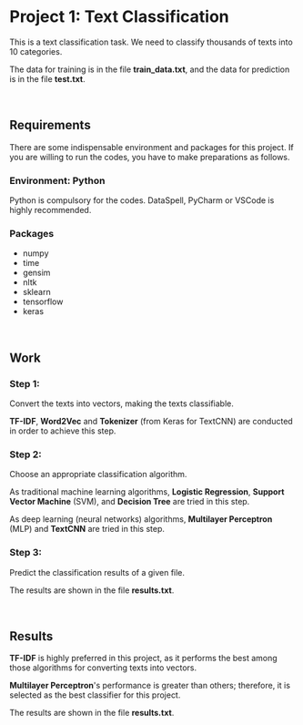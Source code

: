 # Project 1: Text Classification
This is a text classification task. We need to classify thousands of texts into 10 categories.

The data for training is in the file **train_data.txt**, and the data for prediction is in the file **test.txt**.

&nbsp;

## Requirements

There are some indispensable environment and packages for this project. If you are willing to run the codes, you have to make preparations as follows.

### Environment: Python

Python is compulsory for the codes. DataSpell, PyCharm or VSCode is highly recommended.

### Packages

- numpy
- time
- gensim
- nltk
- sklearn
- tensorflow
- keras

&nbsp;

## Work

### Step 1: 

Convert the texts into vectors, making the texts classifiable.

**TF-IDF**, **Word2Vec** and **Tokenizer** (from Keras for TextCNN) are conducted in order to achieve this step.


### Step 2: 

Choose an appropriate classification algorithm.

As traditional machine learning algorithms, **Logistic Regression**, **Support Vector Machine** (SVM), and **Decision Tree** are tried in this step.

As deep learning (neural networks) algorithms, **Multilayer Perceptron** (MLP) and **TextCNN** are tried in this step.


### Step 3:

Predict the classification results of a given file.

The results are shown in the file **results.txt**.

&nbsp;

## Results

**TF-IDF** is highly preferred in this project, as it performs the best among those algorithms for converting texts into vectors.

**Multilayer Perceptron**'s performance is greater than others; therefore, it is selected as the best classifier for this project.

The results are shown in the file **results.txt**.
